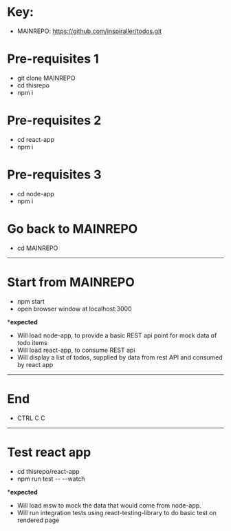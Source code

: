 # Key: 
- MAINREPO: https://github.com/inspiraller/todos.git

# Pre-requisites 1
- git clone MAINREPO
- cd thisrepo
- npm i

# Pre-requisites 2
- cd react-app
- npm i

# Pre-requisites 3
- cd node-app
- npm i

# Go back to MAINREPO
- cd MAINREPO

----------------------------------------------------------------
# Start from MAINREPO
- npm start
- open browser window at localhost:3000

***expected**
- Will load node-app, to provide a basic REST api point for mock data of todo items
- Will load react-app, to consume REST api
- Will display a list of todos, supplied by data from rest API and consumed by react app

----------------------------------------------------------------
# End 
- CTRL C C

----------------------------------------------------------------
# Test react app
- cd thisrepo/react-app
- npm run test -- --watch

***expected**
- Will load msw to mock the data that would come from node-app.
- Will run integration tests using react-testing-library to do basic test on rendered page


